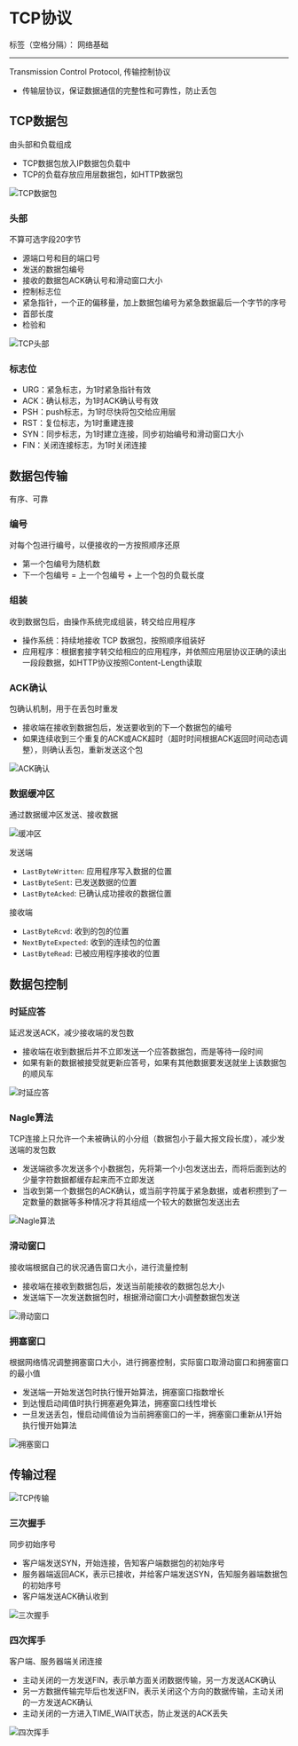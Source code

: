 # TCP协议

标签（空格分隔）： 网络基础

---

Transmission Control Protocol, 传输控制协议

* 传输层协议，保证数据通信的完整性和可靠性，防止丢包

## TCP数据包

由头部和负载组成

* TCP数据包放入IP数据包负载中
* TCP的负载存放应用层数据包，如HTTP数据包

![TCP数据包](https://raw.githubusercontent.com/wchaochao/images/master/gitbook-network-base/tcp-package.png)

### 头部

不算可选字段20字节

* 源端口号和目的端口号
* 发送的数据包编号
* 接收的数据包ACK确认号和滑动窗口大小
* 控制标志位
* 紧急指针，一个正的偏移量，加上数据包编号为紧急数据最后一个字节的序号
* 首部长度
* 检验和

![TCP头部](https://raw.githubusercontent.com/wchaochao/images/master/gitbook-network-base/tcp-header.png)

### 标志位

* URG：紧急标志，为1时紧急指针有效
* ACK：确认标志，为1时ACK确认号有效
* PSH：push标志，为1时尽快将包交给应用层
* RST：复位标志，为1时重建连接
* SYN：同步标志，为1时建立连接，同步初始编号和滑动窗口大小
* FIN：关闭连接标志，为1时关闭连接

## 数据包传输

有序、可靠

### 编号

对每个包进行编号，以便接收的一方按照顺序还原

* 第一个包编号为随机数
* 下一个包编号 = 上一个包编号 + 上一个包的负载长度

### 组装

收到数据包后，由操作系统完成组装，转交给应用程序

* 操作系统：持续地接收 TCP 数据包，按照顺序组装好
* 应用程序：根据套接字转交给相应的应用程序，并依照应用层协议正确的读出一段段数据，如HTTP协议按照Content-Length读取

### ACK确认

包确认机制，用于在丢包时重发

* 接收端在接收到数据包后，发送要收到的下一个数据包的编号
* 如果连续收到三个重复的ACK或ACK超时（超时时间根据ACK返回时间动态调整），则确认丢包，重新发送这个包

![ACK确认](https://raw.githubusercontent.com/wchaochao/images/master/gitbook-network-base/ack-retry.png)

### 数据缓冲区

通过数据缓冲区发送、接收数据

![缓冲区](https://raw.githubusercontent.com/wchaochao/images/master/gitbook-network-base/socket-buffer.png)

发送端

* `LastByteWritten`: 应用程序写入数据的位置
* `LastByteSent`: 已发送数据的位置
* `LastByteAcked`: 已确认成功接收的数据位置

接收端

* `LastByteRcvd`: 收到的包的位置
* `NextByteExpected`: 收到的连续包的位置
* `LastByteRead`: 已被应用程序接收的位置

## 数据包控制

### 时延应答

延迟发送ACK，减少接收端的发包数

* 接收端在收到数据后并不立即发送一个应答数据包，而是等待一段时间
* 如果有新的数据被接受就更新应答号，如果有其他数据要发送就坐上该数据包的顺风车

![时延应答](https://raw.githubusercontent.com/wchaochao/images/master/gitbook-network-base/ack-delay.jpg)

### Nagle算法

TCP连接上只允许一个未被确认的小分组（数据包小于最大报文段长度），减少发送端的发包数

* 发送端欲多次发送多个小数据包，先将第一个小包发送出去，而将后面到达的少量字符数据都缓存起来而不立即发送
* 当收到第一个数据包的ACK确认，或当前字符属于紧急数据，或者积攒到了一定数量的数据等多种情况才将其组成一个较大的数据包发送出去

![Nagle算法](https://raw.githubusercontent.com/wchaochao/images/master/gitbook-network-base/nagle-algorithm.jpg)

### 滑动窗口

接收端根据自己的状况通告窗口大小，进行流量控制

* 接收端在接收到数据包后，发送当前能接收的数据包总大小
* 发送端下一次发送数据包时，根据滑动窗口大小调整数据包发送

![滑动窗口](https://raw.githubusercontent.com/wchaochao/images/master/gitbook-network-base/slide-window.jpg)

### 拥塞窗口

根据网络情况调整拥塞窗口大小，进行拥塞控制，实际窗口取滑动窗口和拥塞窗口的最小值

* 发送端一开始发送包时执行慢开始算法，拥塞窗口指数增长
* 到达慢启动阈值时执行拥塞避免算法，拥塞窗口线性增长
* 一旦发送丢包，慢启动阈值设为当前拥塞窗口的一半，拥塞窗口重新从1开始执行慢开始算法

![拥塞窗口](https://raw.githubusercontent.com/wchaochao/images/master/gitbook-network-base/congestion-control.png)

## 传输过程

![TCP传输](https://raw.githubusercontent.com/wchaochao/images/master/gitbook-network-base/tcp-transmission.jpg)

### 三次握手

同步初始序号

* 客户端发送SYN，开始连接，告知客户端数据包的初始序号
* 服务器端返回ACK，表示已接收，并给客户端发送SYN，告知服务器端数据包的初始序号
* 客户端发送ACK确认收到

![三次握手](https://raw.githubusercontent.com/wchaochao/images/master/gitbook-network-base/tcp-connect.jpg)

### 四次挥手

客户端、服务器端关闭连接

* 主动关闭的一方发送FIN，表示单方面关闭数据传输，另一方发送ACK确认
* 另一方数据传输完毕后也发送FIN，表示关闭这个方向的数据传输，主动关闭的一方发送ACK确认
* 主动关闭的一方进入TIME_WAIT状态，防止发送的ACK丢失

![四次挥手](https://raw.githubusercontent.com/wchaochao/images/master/gitbook-network-base/tcp-close.jpg)

